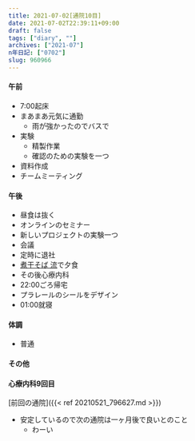 ```yaml
---
title: 2021-07-02[通院10目] 
date: 2021-07-02T22:39:11+09:00
draft: false
tags: ["diary", ""]
archives: ["2021-07"]
n年日記: ["0702"]
slug: 960966
---
```

#### 午前
- 7:00起床
- まあまあ元気に通勤
  - 雨が強かったのでバスで
- 実験
  - 精製作業
  - 確認のための実験を一つ
- 資料作成
- チームミーティング
#### 午後
- 昼食は抜く
- オンラインのセミナー
- 新しいプロジェクトの実験一つ
- 会議
- 定時に退社
- [煮干そば 流](https://twitter.com/nibo_suke)で夕食
- その後心療内科
- 22:00ごろ帰宅
- プラレールのシールをデザイン
- 01:00就寝
#### 体調
- 普通
#### その他
#### 心療内科9回目  
[前回の通院]({{< ref 20210521_796627.md >}})
- 安定しているので次の通院は一ヶ月後で良いとのこと
  - わーい